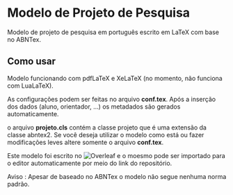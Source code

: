 # Modelo de Projeto de Pesquisa

Modelo de projeto de pesquisa em português escrito em LaTeX com base no ABNTex.

## Como usar

Modelo funcionando com pdfLaTeX e XeLaTeX (no momento, não funciona com LuaLaTeX).

As configurações podem ser feitas no arquivo **conf.tex**. Após a inserção dos dados (aluno, orientador, ...) os metadados são gerados automaticamente.

o arquivo **projeto.cls** contém a classe projeto que é uma extensão da classe abntex2. Se você deseja utilizar o modelo como está ou fazer modificações leves altere somente o arquivo **conf.tex**.

Este modelo foi escrito no ![Overleaf](https://www.overleaf.com "overleaf") e o moesmo pode ser importado para o editor automaticamente por meio do link do repositório.

Aviso : Apesar de baseado no ABNTex o modelo não segue nenhuma norma padrão.

